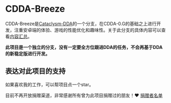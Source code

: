 # CDDA-Breeze

CDDA-Breeze是[Cataclysm-DDA](https://github.com/CleverRaven/Cataclysm-DDA)的一个分支，在CDDA-0.G的基础之上进行开发，注重安卓端的体验、游戏的性能优化和趣味性。关于此分支的具体内容可以查看[内容汇总](./doc/内容汇总.md)。

**此项目是一个独立的分支，没有一定要全方位跟进DDA的任务，不会再基于DDA的新稳定版进行开发。**

## 表达对此项目的支持

如果喜欢我的工作，可以帮项目点一个star。

目前不再开放捐赠渠道，非常感谢所有曾为此项目捐赠过的朋友！❤️ [捐赠者名单](./文件存放/捐赠者名单.md)
